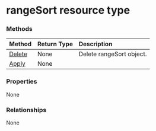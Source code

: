 # rangeSort resource type




### Methods

| Method		   | Return Type	|Description|
|:---------------|:--------|:----------|
|[Delete](../api/rangesort_delete.md) | None |Delete rangeSort object. |
|[Apply](../api/rangesort_apply.md)|None||

### Properties
None

### Relationships
None


<!-- uuid: 8fcb5dbc-d5aa-4681-8e31-b001d5168d79
2015-10-25 14:57:30 UTC -->
<!-- {
  "type": "#page.annotation",
  "description": "rangeSort resource",
  "keywords": "",
  "section": "documentation",
  "tocPath": ""
}-->
